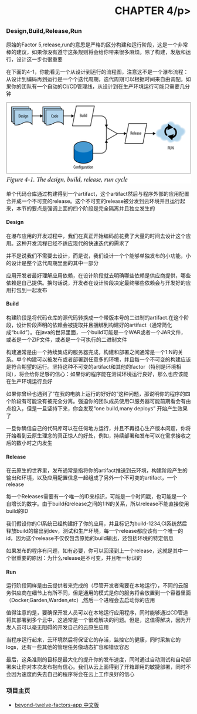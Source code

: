 # <p align="right">CHAPTER 4/p>

### Design,Build,Release,Run

原始的Factor 5,release,run的意思是严格的区分构建和运行阶段，这是一个非常棒的建议，如果你没有遵守这条规则将会给你带来很多麻烦。除了构建，发版和运行，设计这一步也很重要

在下面的4-1，你能看见一个从设计到运行的流程图，注意这不是一个瀑布流程：从设计到编码再到运行是一个个迭代周期，迭代周期可以根据时间来自由调配。如果你的团队有一个自动的CI/CD管理线，从设计到在生产环境运行可能只需要几分钟

![](assets/markdown-img-paste-20210218161129832.png)

单个代码仓库通过构建得到一个artifact，这个artifact然后与程序外部的应用配置合并成一个不可变的release。这个不可变的release被分发到云环境并且运行起来，本节的要点是强调上面的四个阶段是完全隔离并且独立发生的

#### Design

在瀑布应用的开发过程中，我们在真正开始编码前花费了大量的时间去设计这个应用。这种开发流程已经不适应现代的快速迭代的需求了

并不是说我们不需要去设计，而是说，我们设计一个个能够单独发布的小功能，小的设计是整个迭代周期里面的其中一部分

应用开发者最好理解应用依赖，在设计阶段就去明确哪些依赖是供应商提供，哪些依赖是自己提供。换句话说，开发者在设计阶段决定最终哪些依赖会与开发好的应用打包到一起发布

#### Build

构建阶段是将代码仓库的源代码转换成一个带版本号的二进制的artifact.在这个阶段，设计阶段声明的依赖会被提取并且捆绑到构建好的artifact（通常简化成“build”）。在java的世界里面，一个build可能是一个WAR或者一个JAR文件，或者是一个ZIP文件，或者是一个可执行的二进制文件

构建通常是由一个持续集成的服务器完成，构建和部署之间通常是一个1:N的关系。单个构建可以被发布或者部署到任意多的环境，并且每一个不可变的构建应该是符合期望的运行。坚持这种不可变的artifact和其他的factor（特别是环境相同），将会给你足够的信心：如果你的程序能在测试环境运行良好，那么也应该能在生产环境运行良好

如果你曾经也遇到了“在我的电脑上运行的好好的”这种问题，那说明你的程序的四个阶段有可能没有被完全分离。强迫你的团队成员使用CI服务器可能前期看会有由点投入，但是一旦坚持下来，你会发现“one build,many deploys” 开始产生效果了

一旦你确信自己的代码库可以在任何地方运行，并且不再担心生产版本问题，你将开始看到云原生理念的真正惊人的好处，例如，持续部署和发布可以在需求接收之后的数小时之内发生

#### Release

在云原生的世界里，发布通常是指将你的artifact推送到云环境，构建阶段产生的输出和环境，以及应用配置信息一起组成了另外一个不可变的artifact，一个release

每一个Releases需要有一个唯一的ID来标识，可能是一个时间戳，也可能是一个自增长的数字。由于build和release之间的1:N的关系，所以release不能直接使用build的ID

我们假设你的CI系统已经构建好了你的应用，并且标记为build-1234,CI系统然后释放build的输出到dev，测试和生产环境，每一个release都应该有一个唯一的id，因为这个release不仅仅包含原始的build输出，还包括环境的特定信息

如果发布的程序有问题，如有必要，你可以回滚到上一个release，这就是其中一个很重要的原因：为什么release是不可变，并且唯一标识的


#### Run

运行阶段同样是由云提供者来完成的（尽管开发者需要在本地运行），不同的云服务供应商在细节上有所不同，但是通用的模式是你的服务将会放置到一个容器里面（Docker,Garden,Warden,etc）,然后一个进程会去启动你的应用

值得注意的是，要确保开发人员可以在本地运行应用程序，同时能够通过CD管道将其部署到多个云中，这通常是一个很难解决的问题。但是，这值得解决，因为开发人员可以毫无阻碍的开发自己的云原生应用

当程序运行起来，云环境然后将保证它的存活，监控它的健康，同时采集它的logs，还有一些其他的管理任务像动态扩容和错误容忍

最后，这条准则的目标是最大化的提升你的发布速度，同时通过自动测试和自动部署来让你对本次发布抱有信心。我们从云上面得到了开箱即用的敏捷部署，同时不会因为速度而失去自己的程序将会在云上工作良好的信心

### 项目主页
* [beyond-twelve-factors-app 中文版](../README.md)
